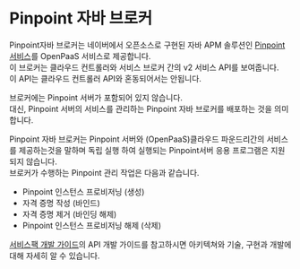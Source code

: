 # Pinpoint 자바 브로커

 Pinpoint자바 브로커는 네이버에서 오픈소스로 구현된 자바 APM 솔루션인 [Pinpoint 서비스](https://github.com/naver/pinpoint)를 OpenPaaS 서비스로 제공합니다. <br>
 이 브로커는 클라우드 컨트롤러와 서비스 브로커 간의 v2 서비스 API를 보여줍니다.<br> 
 이 API는 클라우드 컨트롤러 API와 혼동되어서는 안됩니다.<br>

 브로커에는 Pinpoint 서버가 포함되어 있지 않습니다.<br>
 대신, Pinpoint 서버의 서비스를 관리하는 Pinpoint 자바 브로커를 배포하는 것을 의미합니다.<br>
 
 Pinpoint 자바 브로커는 Pinpoint 서버와 (OpenPaaS)클라우드 파운드리간의 서비스를 제공하는것을 말하며 독립 실행 하여 실행되는 Pinpoint서버 응용 프로그램은 지원되지 않습니다.<br>
 브로커가 수행하는 Pinpoint 관리 작업은 다음과 같습니다.

 - Pinpoint 인스턴스 프로비저닝 (생성)
 - 자격 증명 작성 (바인드)
 - 자격 증명 제거 (바인딩 해제)
 - Pinpoint 인스턴스 프로비저닝 해제 (삭제)
 
 
[서비스팩 개발 가이드](https://github.com/K-PaaS/Guide-1.0-Spaghetti-/blob/master/Development-Guide/ServicePack_develope_guide.md)의 API 개발 가이드를 참고하시면 아키텍쳐와 기술, 구현과 개발에 대해 자세히 알 수 있습니다.
